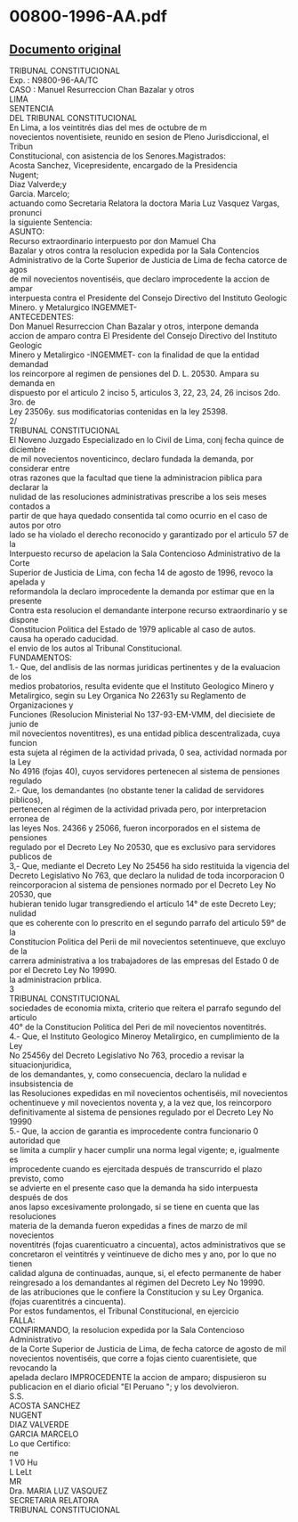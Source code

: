 
00800-1996-AA.pdf
=================
  
[Documento original](https://tc.gob.pe/jurisprudencia/1998/00800-1996-AA.pdf)  
---  
TRIBUNAL CONSTITUCIONAL  
Exp. : N9800-96-AA/TC  
CASO : Manuel Resurreccion Chan Bazalar y otros  
LIMA  
SENTENCIA  
DEL TRIBUNAL CONSTITUCIONAL  
En Lima, a los veintitrés dias del mes de octubre de m  
novecientos noventisiete, reunido en sesion de Pleno Jurisdiccional, el Tribun  
Constitucional, con asistencia de los Senores.Magistrados:  
Acosta Sanchez, Vicepresidente, encargado de la Presidencia  
Nugent;  
Diaz Valverde;y  
Garcia. Marcelo;  
actuando como Secretaria Relatora la doctora Maria Luz Vasquez Vargas, pronunci  
la siguiente Sentencia:  
ASUNTO:  
Recurso extraordinario interpuesto por don Mamuel Cha  
Bazalar y otros contra la resolucion expedida por la Sala Contencios  
Administrativo de la Corte Superior de Justicia de Lima de fecha catorce de agos  
de mil novecientos noventiséis, que declaro improcedente la accion de ampar  
interpuesta contra el Presidente del Consejo Directivo del Instituto Geologic  
Minero. y Metalurgico INGEMMET-  
ANTECEDENTES:  
Don Manuel Resurreccion Chan Bazalar y otros, interpone demanda  
accion de amparo contra El Presidente del Consejo Directivo del Instituto Geologic  
Minero y Metalirgico -INGEMMET- con la finalidad de que la entidad demandad  
los reincorpore al regimen de pensiones del D. L. 20530. Ampara su demanda en  
dispuesto por el articulo 2 inciso 5, articulos 3, 22, 23, 24, 26 incisos 2do. 3ro. de  
Ley 23506y. sus modificatorias contenidas en la ley 25398.  
2/  
TRIBUNAL CONSTITUCIONAL  
El Noveno Juzgado Especializado en lo Civil de Lima, conj fecha quince de diciembre  
de mil novecientos noventicinco, declaro fundada la demanda, por considerar entre  
otras razones que la facultad que tiene la administracion piblica para declarar la  
nulidad de las resoluciones administrativas prescribe a los seis meses contados a  
partir de que haya quedado consentida tal como ocurrio en el caso de autos por otro  
lado se ha violado el derecho reconocido y garantizado por el articulo 57 de la  
Interpuesto recurso de apelacion la Sala Contencioso Administrativo de la Corte  
Superior de Justicia de Lima, con fecha 14 de agosto de 1996, revoco la apelada y  
reformandola la declaro improcedente la demanda por estimar que en la presente  
Contra esta resolucion el demandante interpone recurso extraordinario y se dispone  
Constitucion Politica del Estado de 1979 aplicable al caso de autos.  
causa ha operado caducidad.  
el envio de los autos al Tribunal Constitucional.  
FUNDAMENTOS:  
1.- Que, del andlisis de las normas juridicas pertinentes y de la evaluacion de los  
medios probatorios, resulta evidente que el Instituto Geologico Minero y  
Metalirgico, segin su Ley Organica No 22631y su Reglamento de Organizaciones y  
Funciones (Resolucion Ministerial No 137-93-EM-VMM, del diecisiete de junio de  
mil novecientos noventitres), es una entidad piblica descentralizada, cuya funcion  
esta sujeta al régimen de la actividad privada, 0 sea, actividad normada por la Ley  
No 4916 (fojas 40), cuyos servidores pertenecen al sistema de pensiones regulado  
2.- Que, los demandantes (no obstante tener la calidad de servidores piblicos),  
pertenecen al régimen de la actividad privada pero, por interpretacion erronea de  
las leyes Nos. 24366 y 25066, fueron incorporados en el sistema de pensiones  
regulado por el Decreto Ley No 20530, que es exclusivo para servidores publicos de  
3,- Que, mediante el Decreto Ley No 25456 ha sido restituida la vigencia del  
Decreto Legislativo No 763, que declaro la nulidad de toda incorporacion 0  
reincorporacion al sistema de pensiones normado por el Decreto Ley No 20530, que  
hubieran tenido lugar transgrediendo el articulo 14° de este Decreto Ley; nulidad  
que es coherente con lo prescrito en el segundo parrafo del articulo 59° de la  
Constitucion Politica del Perii de mil novecientos setentinueve, que excluyo de la  
carrera administrativa a los trabajadores de las empresas del Estado 0 de  
por el Decreto Ley No 19990.  
la administracion prblica.  
3  
TRIBUNAL CONSTITUCIONAL  
sociedades de economia mixta, criterio que reitera el parrafo segundo del articulo  
40° de la Constitucion Politica del Peri de mil novecientos noventitrés.  
4.- Que, el Instituto Geologico Mineroy Metalirgico, en cumplimiento de la Ley  
No 25456y del Decreto Legislativo No 763, procedio a revisar la situacionjuridica,  
de los demandantes, y, como consecuencia, declaro la nulidad e insubsistencia de  
las Resoluciones expedidas en mil novecientos ochentiséis, mil novecientos  
ochentinueve y mil novecientos noventa y, a la vez que, los reincorporo  
definitivamente al sistema de pensiones regulado por el Decreto Ley No 19990  
5.- Que, la accion de garantia es improcedente contra funcionario 0 autoridad que  
se limita a cumplir y hacer cumplir una norma legal vigente; e, igualmente es  
improcedente cuando es ejercitada después de transcurrido el plazo previsto, como  
se advierte en el presente caso que la demanda ha sido interpuesta después de dos  
anos lapso excesivamente prolongado, si se tiene en cuenta que las resoluciones  
materia de la demanda fueron expedidas a fines de marzo de mil novecientos  
noventitrés (fojas cuarenticuatro a cincuenta), actos administrativos que se  
concretaron el veintitrés y veintinueve de dicho mes y ano, por lo que no tienen  
calidad alguna de continuadas, aunque, si, el efecto permanente de haber  
reingresado a los demandantes al régimen del Decreto Ley No 19990.  
de las atribuciones que le confiere la Constitucion y su Ley Organica.  
(fojas cuarentitrés a cincuenta).  
Por estos fundamentos, el Tribunal Constitucional, en ejercicio  
FALLA:  
CONFIRMANDO, la resolucion expedida por la Sala Contencioso Administrativo  
de la Corte Superior de Justicia de Lima, de fecha catorce de agosto de mil  
novecientos noventiséis, que corre a fojas ciento cuarentisiete, que revocando la  
apelada declaro IMPROCEDENTE la accion de amparo; dispusieron su  
publicacion en el diario oficial "El Peruano "; y los devolvieron.  
S.S.  
ACOSTA SANCHEZ  
NUGENT  
DIAZ VALVERDE  
GARCIA MARCELO  
Lo que Certifico:  
ne  
1 V0 Hu  
L LeLt  
MR  
Dra. MARIA LUZ VASQUEZ  
SECRETARIA RELATORA  
TRIBUNAL CONSTITUCIONAL